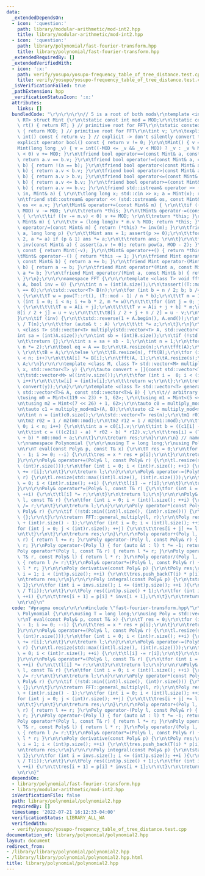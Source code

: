 ```yaml
---
data:
  _extendedDependsOn:
  - icon: ':question:'
    path: library/modular-arithmetic/mod-int2.hpp
    title: library/modular-arithmetic/mod-int2.hpp
  - icon: ':question:'
    path: library/polynomial/fast-fourier-transform.hpp
    title: library/polynomial/fast-fourier-transform.hpp
  _extendedRequiredBy: []
  _extendedVerifiedWith:
  - icon: ':x:'
    path: verify/yosupo/yosupo-frequency_table_of_tree_distance.test.cpp
    title: verify/yosupo/yosupo-frequency_table_of_tree_distance.test.cpp
  _isVerificationFailed: true
  _pathExtension: hpp
  _verificationStatusIcon: ':x:'
  attributes:
    links: []
  bundledCode: "\r\n\r\n\r\n// 5 is a root of both mods\r\ntemplate <int MOD, int\
    \ RT> struct Mint {\r\n\tstatic const int mod = MOD;\r\n\tstatic constexpr Mint\
    \ rt() { return RT; } // primitive root for FFT\r\n\tstatic constexpr int md()\
    \ { return MOD; } // primitive root for FFT\r\n\tint v; \r\n\texplicit operator\
    \ int() const { return v; } // explicit -> don't silently convert to int\r\n\t\
    explicit operator bool() const { return v != 0; }\r\n\tMint() { v = 0; }\r\n\t\
    Mint(long long _v) { v = int((-MOD <= _v && _v < MOD) ? _v : _v % MOD); if (v\
    \ < 0) v += MOD; }\r\n\tfriend bool operator==(const Mint& a, const Mint& b) {\
    \ return a.v == b.v; }\r\n\tfriend bool operator!=(const Mint& a, const Mint&\
    \ b) { return !(a == b); }\r\n\tfriend bool operator<(const Mint& a, const Mint&\
    \ b) { return a.v < b.v; }\r\n\tfriend bool operator>(const Mint& a, const Mint&\
    \ b) { return a.v > b.v; }\r\n\tfriend bool operator<=(const Mint& a, const Mint&\
    \ b) { return a.v <= b.v; }\r\n\tfriend bool operator>=(const Mint& a, const Mint&\
    \ b) { return a.v >= b.v; }\r\n\tfriend std::istream& operator >> (std::istream&\
    \ in, Mint& a) { \r\n\t\tlong long x; std::cin >> x; a = Mint(x); return in; }\r\
    \n\tfriend std::ostream& operator << (std::ostream& os, const Mint& a) { return\
    \ os << a.v; }\r\n\tMint& operator+=(const Mint& m) { \r\n\t\tif ((v += m.v) >=\
    \ MOD) v -= MOD; \r\n\t\treturn *this; }\r\n\tMint& operator-=(const Mint& m)\
    \ { \r\n\t\tif ((v -= m.v) < 0) v += MOD; \r\n\t\treturn *this; }\r\n\tMint& operator*=(const\
    \ Mint& m) { \r\n\t\tv = (long long)v * m.v % MOD; return *this; }\r\n\tMint&\
    \ operator/=(const Mint& m) { return (*this) *= inv(m); }\r\n\tfriend Mint pow(Mint\
    \ a, long long p) {\r\n\t\tMint ans = 1; assert(p >= 0);\r\n\t\tfor (; p; p /=\
    \ 2, a *= a) if (p & 1) ans *= a;\r\n\t\treturn ans; \r\n\t}\r\n\tfriend Mint\
    \ inv(const Mint& a) { assert(a.v != 0); return pow(a, MOD - 2); }\r\n\tMint operator-()\
    \ const { return Mint(-v); }\r\n\tMint& operator++() { return *this += 1; }\r\n\
    \tMint& operator--() { return *this -= 1; }\r\n\tfriend Mint operator+(Mint a,\
    \ const Mint& b) { return a += b; }\r\n\tfriend Mint operator-(Mint a, const Mint&\
    \ b) { return a -= b; }\r\n\tfriend Mint operator*(Mint a, const Mint& b) { return\
    \ a *= b; }\r\n\tfriend Mint operator/(Mint a, const Mint& b) { return a /= b;\
    \ }\r\n};\r\n\r\nnamespace FFT {\r\n\r\ntemplate <class T> void fft(std::vector<T>&\
    \ A, bool inv = 0) {\r\n\tint n = (int)A.size();\r\n\tassert((T::mod - 1) % n\
    \ == 0);\r\n\tstd::vector<T> B(n);\r\n\tfor (int b = n / 2; b; b /= 2, A.swap(B))\
    \ {\r\n\t\tT w = pow(T::rt(), (T::mod - 1) / n * b);\r\n\t\tT m = 1;\r\n\t\tfor\
    \ (int i = 0; i < n; i += b * 2, m *= w)\r\n\t\t\tfor (int j = 0; j < b; j++)\
    \ {\r\n\t\t\t\tT u = A[i + j];\r\n\t\t\t\tT v = A[i + j + b] * m;\r\n\t\t\t\t\
    B[i / 2 + j] = u + v;\r\n\t\t\t\tB[i / 2 + j + n / 2] = u - v;\r\n\t\t\t}\r\n\t\
    }\r\n\tif (inv) {\r\n\t\tstd::reverse(1 + A.begin(), A.end());\r\n\t\tT z = T(1)\
    \ / T(n);\r\n\t\tfor (auto& t : A) \r\n\t\t\tt *= z;\r\n\t}\r\n}\r\n\r\ntemplate\
    \ <class T> std::vector<T> multiply(std::vector<T> A, std::vector<T> B) {\r\n\t\
    int sa = (int)A.size();\r\n\tint sb = (int)B.size();\r\n\tif (!std::min(sa, sb))\r\
    \n\t\treturn {};\r\n\tint s = sa + sb - 1;\r\n\tint n = 1;\r\n\tfor (; n < s;\
    \ n *= 2);\r\n\tbool eq = A == B;\r\n\tA.resize(n);\r\n\tfft(A);\r\n\tif (eq)\
    \ \r\n\t\tB = A;\r\n\telse \r\n\t\tB.resize(n), fft(B);\r\n\tfor (int i = 0; i\
    \ < n; i++)\r\n\t\tA[i] *= B[i];\r\n\tfft(A, 1);\r\n\tA.resize(s);\r\n\treturn\
    \ A;\r\n}\r\n\r\ntemplate <class M, class T> std::vector<M> multiply_mod(std::vector<T>\
    \ x, std::vector<T> y) {\r\n\tauto convert = [](const std::vector<T>& v) {\r\n\
    \t\tstd::vector<M> w((int)v.size());\r\n\t\tfor (int i =  0; i < (int)v.size();\
    \ i++)\r\n\t\t\tw[i] = (int)v[i];\r\n\t\treturn w;\r\n\t};\r\n\treturn multiply(convert(x),\
    \ convert(y));\r\n}\r\n\r\ntemplate <class T> std::vector<T> general_multiply(const\
    \ std::vector<T>& A, const std::vector<T>& B) { \r\n\t// arbitrary modulus\r\n\
    \tusing m0 = Mint<(119 << 23) + 1, 62>; \r\n\tusing m1 = Mint<(5 << 25) + 1, 62>;\r\
    \n\tusing m2 = Mint<(7 << 26) + 1, 62>;\r\n\tauto c0 = multiply_mod<m0>(A, B);\r\
    \n\tauto c1 = multiply_mod<m1>(A, B);\r\n\tauto c2 = multiply_mod<m2>(A, B);\r\
    \n\tint n = (int)c0.size();\r\n\tstd::vector<T> res(n);\r\n\tm1 r01 = 1 / m1(m0::mod);\r\
    \n\tm2 r02 = 1 / m2(m0::mod);\r\n\tm2 r12 = 1 / m2(m1::mod);\r\n\tfor (int i =\
    \ 0; i < n; i++) {\r\n\t\tint a = c0[i].v;\r\n\t\tint b = ((c1[i] - a) * r01).v;\r\
    \n\t\tint c = (((c2[i] - a) * r02 - b) * r12).v;\r\n\t\tres[i] = (T(c) * m1::mod\
    \ + b) * m0::mod + a;\r\n\t}\r\n\treturn res;\r\n}\r\n\r\n} // namespace FFT\n\
    \r\nnamespace Polynomial {\r\n\r\nusing T = long long;\r\nusing Poly = std::vector<T>;\r\
    \n\r\nT eval(const Poly& p, const T& x) {\r\n\tT res = 0;\r\n\tfor (int i = (int)p.size()\
    \ - 1; i >= 0; --i) {\r\n\t\tres = x * res + p[i];\r\n\t}\r\n\treturn res;\r\n\
    }\r\n\r\nPoly& operator+=(Poly& l, const Poly& r) {\r\n\tl.resize(std::max((int)l.size(),\
    \ (int)r.size()));\r\n\tfor (int i = 0; i < (int)r.size(); ++i) {\r\n\t\tl[i]\
    \ += r[i];\r\n\t}\r\n\treturn l;\r\n}\r\n\r\nPoly& operator-=(Poly& l, const Poly&\
    \ r) {\r\n\tl.resize(std::max((int)l.size(), (int)r.size()));\r\n\tfor (int i\
    \ = 0; i < (int)r.size(); ++i) {\r\n\t\tl[i] -= r[i];\r\n\t}\r\n\treturn l;\r\n\
    }\r\n\r\nPoly& operator*=(Poly& l, const T& r) {\r\n\tfor (int i = 0; i < (int)l.size();\
    \ ++i) {\r\n\t\tl[i] *= r;\r\n\t}\r\n\treturn l;\r\n}\r\n\r\nPoly& operator/=(Poly&\
    \ l, const T& r) {\r\n\tfor (int i = 0; i < (int)l.size(); ++i) {\r\n\t\tl[i]\
    \ /= r;\r\n\t}\r\n\treturn l;\r\n}\r\n\r\nPoly operator*(const Poly& l, const\
    \ Poly& r) {\r\n\tif (!std::min((int)l.size(), (int)r.size())) {\r\n\t\treturn\
    \ {};\r\n\t}\r\n\treturn FFT::general_multiply(l, r);\r\n\tPoly res((int)l.size()\
    \ + (int)r.size() - 1);\r\n\tfor (int i = 0; i < (int)l.size(); ++i) {\r\n\t\t\
    for (int j = 0; j < (int)r.size(); ++j) {\r\n\t\t\tres[i + j] += l[i] * r[j];\r\
    \n\t\t}\r\n\t}\r\n\treturn res;\r\n}\r\n\r\nPoly operator+(Poly l, const Poly&\
    \ r) { return l += r; }\r\nPoly operator-(Poly l, const Poly& r) { return l -=\
    \ r; }\r\nPoly operator-(Poly l) { for (auto &t : l) t *= -1; return l; }\r\n\
    Poly operator*(Poly l, const T& r) { return l *= r; }\r\nPoly operator*(const\
    \ T& r, const Poly& l) { return l * r; }\r\nPoly operator/(Poly l, const T& r)\
    \ { return l /= r;\t}\r\nPoly& operator*=(Poly& l, const Poly& r) { return l =\
    \ l * r; }\r\n\r\nPoly derivative(const Poly& p) {\r\n\tPoly res;\r\n\tfor (int\
    \ i = 1; i < (int)p.size(); ++i) {\r\n\t\tres.push_back(T(i) * p[i]);\r\n\t}\r\
    \n\treturn res;\r\n}\r\n\r\nPoly integral(const Poly& p) {\r\n\tstatic Poly invs{0,\
    \ 1};\r\n\tfor (int i = invs.size(); i <= (int)p.size(); ++i ){\r\n\t\tinvs.push_back(1\
    \ / T(i));\r\n\t}\r\n\tPoly res((int)p.size() + 1);\r\n\tfor (int i = 0; i < (int)p.size();\
    \ ++i) {\r\n\t\tres[i + 1] = p[i] * invs[i + 1];\r\n\t}\r\n\treturn res;\r\n}\r\
    \n\r\n}\n"
  code: "#pragma once\r\n\r\n#include \"fast-fourier-transform.hpp\"\r\n\r\nnamespace\
    \ Polynomial {\r\n\r\nusing T = long long;\r\nusing Poly = std::vector<T>;\r\n\
    \r\nT eval(const Poly& p, const T& x) {\r\n\tT res = 0;\r\n\tfor (int i = (int)p.size()\
    \ - 1; i >= 0; --i) {\r\n\t\tres = x * res + p[i];\r\n\t}\r\n\treturn res;\r\n\
    }\r\n\r\nPoly& operator+=(Poly& l, const Poly& r) {\r\n\tl.resize(std::max((int)l.size(),\
    \ (int)r.size()));\r\n\tfor (int i = 0; i < (int)r.size(); ++i) {\r\n\t\tl[i]\
    \ += r[i];\r\n\t}\r\n\treturn l;\r\n}\r\n\r\nPoly& operator-=(Poly& l, const Poly&\
    \ r) {\r\n\tl.resize(std::max((int)l.size(), (int)r.size()));\r\n\tfor (int i\
    \ = 0; i < (int)r.size(); ++i) {\r\n\t\tl[i] -= r[i];\r\n\t}\r\n\treturn l;\r\n\
    }\r\n\r\nPoly& operator*=(Poly& l, const T& r) {\r\n\tfor (int i = 0; i < (int)l.size();\
    \ ++i) {\r\n\t\tl[i] *= r;\r\n\t}\r\n\treturn l;\r\n}\r\n\r\nPoly& operator/=(Poly&\
    \ l, const T& r) {\r\n\tfor (int i = 0; i < (int)l.size(); ++i) {\r\n\t\tl[i]\
    \ /= r;\r\n\t}\r\n\treturn l;\r\n}\r\n\r\nPoly operator*(const Poly& l, const\
    \ Poly& r) {\r\n\tif (!std::min((int)l.size(), (int)r.size())) {\r\n\t\treturn\
    \ {};\r\n\t}\r\n\treturn FFT::general_multiply(l, r);\r\n\tPoly res((int)l.size()\
    \ + (int)r.size() - 1);\r\n\tfor (int i = 0; i < (int)l.size(); ++i) {\r\n\t\t\
    for (int j = 0; j < (int)r.size(); ++j) {\r\n\t\t\tres[i + j] += l[i] * r[j];\r\
    \n\t\t}\r\n\t}\r\n\treturn res;\r\n}\r\n\r\nPoly operator+(Poly l, const Poly&\
    \ r) { return l += r; }\r\nPoly operator-(Poly l, const Poly& r) { return l -=\
    \ r; }\r\nPoly operator-(Poly l) { for (auto &t : l) t *= -1; return l; }\r\n\
    Poly operator*(Poly l, const T& r) { return l *= r; }\r\nPoly operator*(const\
    \ T& r, const Poly& l) { return l * r; }\r\nPoly operator/(Poly l, const T& r)\
    \ { return l /= r;\t}\r\nPoly& operator*=(Poly& l, const Poly& r) { return l =\
    \ l * r; }\r\n\r\nPoly derivative(const Poly& p) {\r\n\tPoly res;\r\n\tfor (int\
    \ i = 1; i < (int)p.size(); ++i) {\r\n\t\tres.push_back(T(i) * p[i]);\r\n\t}\r\
    \n\treturn res;\r\n}\r\n\r\nPoly integral(const Poly& p) {\r\n\tstatic Poly invs{0,\
    \ 1};\r\n\tfor (int i = invs.size(); i <= (int)p.size(); ++i ){\r\n\t\tinvs.push_back(1\
    \ / T(i));\r\n\t}\r\n\tPoly res((int)p.size() + 1);\r\n\tfor (int i = 0; i < (int)p.size();\
    \ ++i) {\r\n\t\tres[i + 1] = p[i] * invs[i + 1];\r\n\t}\r\n\treturn res;\r\n}\r\
    \n\r\n}"
  dependsOn:
  - library/polynomial/fast-fourier-transform.hpp
  - library/modular-arithmetic/mod-int2.hpp
  isVerificationFile: false
  path: library/polynomial/polynomial2.hpp
  requiredBy: []
  timestamp: '2022-07-21 16:12:33-04:00'
  verificationStatus: LIBRARY_ALL_WA
  verifiedWith:
  - verify/yosupo/yosupo-frequency_table_of_tree_distance.test.cpp
documentation_of: library/polynomial/polynomial2.hpp
layout: document
redirect_from:
- /library/library/polynomial/polynomial2.hpp
- /library/library/polynomial/polynomial2.hpp.html
title: library/polynomial/polynomial2.hpp
---
```

